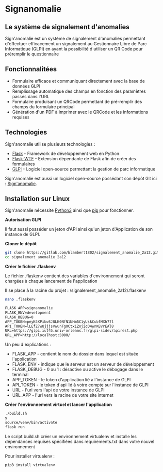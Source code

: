 # Signanomalie
## Le système de signalement d'anomalies 

Sign'anomalie est un système de signalement d'anomalies permettant d'effectuer efficacement un signalement
au Gestionnaire Libre de Parc Informatique (GLPI) en ayant la possibilité d'utiliser un QR Code pour préremplir le questionnaire

## Fonctionnalitées

- Formulaire efficace et communiquant directement avec la base de données GLPI
- Remplissage automatique des champs en fonction des paramètres passés dans l'URL
- Formulaire produisant un QRCode permettant de pré-remplir des champs du formulaire principal
- Génération d'un PDF à imprimer avec le QRCode et les informations requises

## Technologies

Sign'anomalie utilise plusieurs technologies :

- [Flask](https://flask.palletsprojects.com/en/2.0.x/) - Framework de développement web en Python
- [Flask-WTF](https://flask-wtf.readthedocs.io/en/1.0.x/) - Extension dépendante de Flask afin de créer des formulaires
- [GLPI](https://glpi-project.org/fr/) - Logiciel open-source permettant la gestion de parc informatique

Sign'anomalie est aussi un logiciel open-source possédant son dépôt Git ici : [Sign'anomalie](https://gitlab.com/blambert1802/signalement_anomalie_2a12).

## Installation sur Linux

Sign'anomalie nécessite [Python3](https://www.python.org/downloads/) ainsi que [pip](https://pypi.org/project/pip/) pour fonctionner.

**Autorisation GLPI**

Il faut aussi posséder un jeton d'API ainsi qu'un jeton d'Application de son instance de GLPI.

**Cloner le dépôt**

```sh
git clone https://gitlab.com/blambert1802/signalement_anomalie_2a12.git
cd signalement_anomalie_2a12
```

**Créer le fichier .flaskenv**

Le fichier .flaskenv contient des variables d'environnement qui seront chargées à chaque lancement de l'application

Il se place à la racine du projet : /signalement_anomalie_2a12/.flaskenv

```sh
nano .flaskenv
```

```txt
FLASK_APP=signanomalie
FLASK_ENV=development
FLASK_DEBUG=0
APP_TOKEN=peyK4XPibwSJ8LK0NfN1bHm5C1yUskCubfMXh77l
API_TOKEN=lLEfZ7w8jjjsVwunTg0Ctx1ZojicD4wnKBVrEAl8
URL=https://glpi.iut45.univ-orleans.fr/glpi-sidev/apirest.php
URL_APP=http://localhost:5000/
```

Un peu d'explications : 

- FLASK_APP - contient le nom du dossier dans lequel est située l'application
- FLASK_ENV - indique que le serveur est un serveur de développement
- FLASK_DEBUG - 0 ou 1 : désactive ou active le débogage dans le terminal
- APP_TOKEN - le token d'application lié à l'instance de GLPI
- API_TOKEN - le token d'api lié à votre compte sur l'instance de GLPI
- URL - l'url vers l'api de votre instance de GLPI
- URL_APP - l'url vers la racine de votre site internet

**Créer l'environnement virtuel et lancer l'application**

```sh
./build.sh
y
source/venv/bin/activate
flask run
```

Le script build.sh créer un environnement virtualenv et installe les dépendances requises spécifiées dans requirements.txt dans votre nouvel environnement

Pour installer virtualenv :

```sh
pip3 install virtualenv
```
